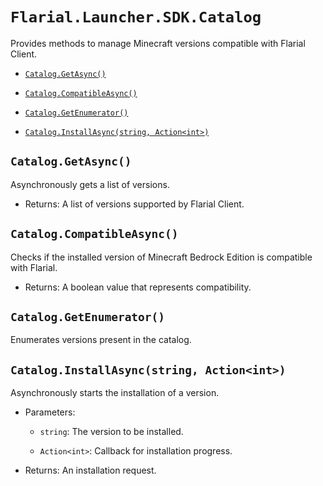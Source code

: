 # `Flarial.Launcher.SDK.Catalog`

Provides methods to manage Minecraft versions compatible with Flarial Client.

- [`Catalog.GetAsync()`](#cataloggetasync)

- [`Catalog.CompatibleAsync()`](#catalogcompatibleasync)

- [`Catalog.GetEnumerator()`](#cataloggetenumerator)

- [`Catalog.InstallAsync(string, Action<int>)`](#cataloginstallasyncstring-actionint)

## `Catalog.GetAsync()`

 Asynchronously gets a list of versions.
            
- Returns: A list of versions supported by Flarial Client.

## `Catalog.CompatibleAsync()`

Checks if the installed version of Minecraft Bedrock Edition is compatible with Flarial.

- Returns: A boolean value that represents compatibility.

## `Catalog.GetEnumerator()`

Enumerates versions present in the catalog.

## `Catalog.InstallAsync(string, Action<int>)`

Asynchronously starts the installation of a version.

- Parameters:

    - `string`: The version to be installed.

    - `Action<int>`: Callback for installation progress.

- Returns: An installation request.

